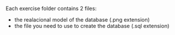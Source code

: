 Each exercise folder contains 2 files:<br>
- the realacional model of the database (.png extension) 
- the file you need to use to create the database (.sql extension)
